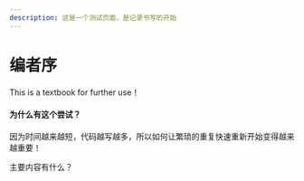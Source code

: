 ```yaml
---
description: 这是一个测试页面，是记录书写的开始
---
```


# 编者序

This is a textbook for further use！

#### 为什么有这个尝试？

因为时间越来越短，代码越写越多，所以如何让繁琐的重复快速重新开始变得越来越重要！

主要内容有什么？



